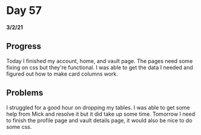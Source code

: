# Day 57
__3/2/21__

## Progress
Today I finished my account, home, and vault page. The pages need some fixing on css but they're functional. I was able to get the data I needed and figured out how to make card columns work.


## Problems
I struggled for a good hour on dropping my tables. I was able to get some help from Mick and resolve it but it did take up some time. Tomorrow I need to finish the profile page and vault details page, it would also be nice to do some css.